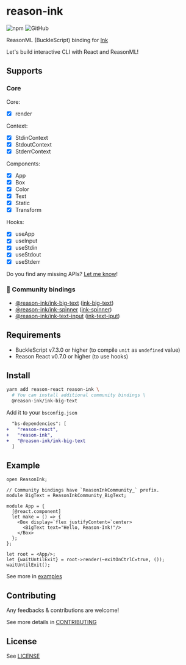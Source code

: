 # reason-ink


![npm](https://img.shields.io/npm/v/reason-ink)
![GitHub](https://img.shields.io/github/license/cometkim/reason-ink)

ReasonML (BuckleScript) binding for [Ink](https://github.com/vadimdemedes/ink)

Let's build interactive CLI with React and ReasonML!

## Supports

### Core

Core:

- [x] render

Context:

- [x] StdinContext
- [x] StdoutContext
- [x] StderrContext

Components:

- [x] App
- [x] Box
- [x] Color
- [x] Text
- [x] Static
- [x] Transform

Hooks:

- [x] useApp
- [x] useInput
- [x] useStdin
- [x] useStdout
- [x] useStderr

Do you find any missing APIs? [Let me know](https://github.com/cometkim/bs-ink/issues/new)!

### :dancers: Community bindings

- [@reason-ink/ink-big-text](./packages/ink-big-text) ([ink-big-text](https://github.com/sindresorhus/ink-big-text))
- [@reason-ink/ink-spinner](./packages/ink-spinner) ([ink-spinner](https://github.com/vadimdemedes/ink-spinner))
- [@reason-ink/ink-text-input](./packages/ink-text-input) ([ink-text-iput](https://github.com/vadimdemedes/ink-text-input))

## Requirements

- BuckleScript v7.3.0 or higher (to compile `unit` as `undefined` value)
- Reason React v0.7.0 or higher (to use hooks)

## Install

```bash
yarn add reason-react reason-ink \
  # You can install additional community bindings \
  @reason-ink/ink-big-text
```

Add it to your `bsconfig.json`

```diff
  "bs-dependencies": [
+   "reason-react",
+   "reason-ink",
+   "@reason-ink/ink-big-text
  ]
```

## Example

```re
open ReasonInk;

// Community bindings have `ReasonInkCommunity_` prefix.
module BigText = ReasonInkCommunity_BigText;

module App = {
  [@react.component]
  let make = () => {
    <Box display=`flex justifyContent=`center>
      <BigText text="Hello, Reason-Ink!"/>
    </Box>
  };
};

let root = <App/>;
let {waitUntilExit} = root->render(~exitOnCtrlC=true, ());
waitUntilExit();
```

See more in [examples](./examples)

## Contributing

Any feedbacks & contributions are welcome!

See more details in [CONTRIBUTING](./CONTRIBUTING.md)

## License

See [LICENSE](./LICENSE)
